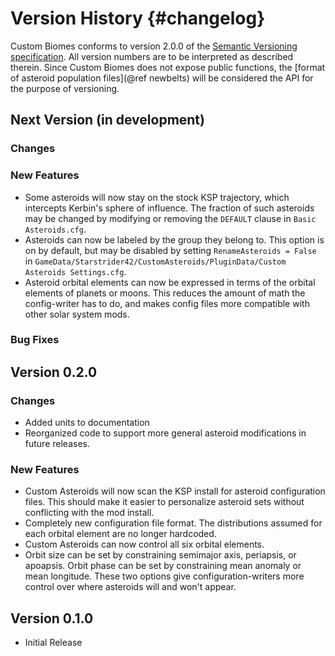 Version History                         {#changelog}
============

Custom Biomes conforms to version 2.0.0 of the [Semantic Versioning specification](http://semver.org/spec/v2.0.0.html). 
All version numbers are to be interpreted as described therein. Since Custom Biomes does not expose public functions, the [format of asteroid population files](@ref newbelts) will be considered the API for the purpose of versioning.

Next Version (in development)
------------

### Changes 

### New Features 

* Some asteroids will now stay on the stock KSP trajectory, which intercepts Kerbin's sphere of influence. The fraction of such asteroids may be changed by modifying or removing the `DEFAULT` clause in `Basic Asteroids.cfg`.
* Asteroids can now be labeled by the group they belong to. This option is on by default, but may be disabled by setting `RenameAsteroids = False` in `GameData/Starstrider42/CustomAsteroids/PluginData/Custom Asteroids Settings.cfg`.
* Asteroid orbital elements can now be expressed in terms of the orbital elements of planets or moons. This reduces the amount of math the config-writer has to do, and makes config files more compatible with other solar system mods.

### Bug Fixes 

Version 0.2.0
------------

### Changes 

* Added units to documentation
* Reorganized code to support more general asteroid modifications in future releases.

### New Features 

* Custom Asteroids will now scan the KSP install for asteroid configuration files. This should make it easier to personalize asteroid sets without conflicting with the mod install.
* Completely new configuration file format. The distributions assumed for each orbital element are no longer hardcoded.
* Custom Asteroids can now control all six orbital elements.
* Orbit size can be set by constraining semimajor axis, periapsis, or apoapsis. Orbit phase can be set by constraining mean anomaly or mean longitude. These two options give configuration-writers more control over where asteroids will and won't appear.

Version 0.1.0
------------
* Initial Release
